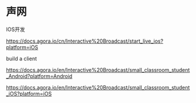 # 声网

IOS开发


https://docs.agora.io/cn/Interactive%20Broadcast/start_live_ios?platform=iOS


build a client

https://docs.agora.io/en/Interactive%20Broadcast/small_classroom_student_Android?platform=Android

https://docs.agora.io/en/Interactive%20Broadcast/small_classroom_student_iOS?platform=iOS
